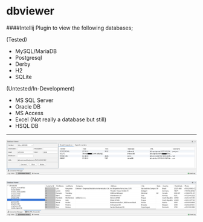 # dbviewer
####Intellij Plugin to view the following databases;

 (Tested)
- MySQL/MariaDB
- Postgresql
- Derby
- H2
- SQLite

(Untested/In-Development)
- MS SQL Server
- Oracle DB
- MS Access
- Excel (Not really a database but still)
- HSQL DB

--------------------------------------------------------------

![Dbviewer Connection View Panel](src/main/resources/readme/dbViewerConnectionView.png)


![Dbviewer Open SQLLite Connection](src/main/resources/readme/dbViewerDatabaseView.png)
